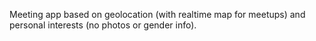 <!--
name: 'meet.me'
tools: ['MEAN', 'Leaflet']
completeness: 0
-->

Meeting app based on geolocation (with realtime map for meetups) and personal interests (no photos or gender info).

